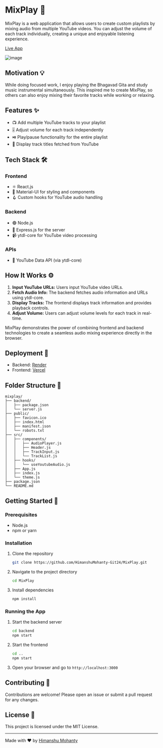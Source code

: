 # MixPlay 🎵

MixPlay is a web application that allows users to create custom playlists by mixing audio from multiple YouTube videos. You can adjust the volume of each track individually, creating a unique and enjoyable listening experience.

[Live App](https://mix-play.vercel.app/)



![image](https://github.com/HimanshuMohanty-Git24/MixPlay/assets/94133298/7e0c3de7-a419-4456-b6b3-bcfd12f2f720)

## Motivation 💡

While doing focused work, I enjoy playing the Bhagavad Gita and study music instrumental simultaneously. This inspired me to create MixPlay, so others can also enjoy mixing their favorite tracks while working or relaxing.

## Features ✨

- 📺 Add multiple YouTube tracks to your playlist
- 🎚️ Adjust volume for each track independently
- ⏯️ Play/pause functionality for the entire playlist
- 📝 Display track titles fetched from YouTube

## Tech Stack 🛠️

### Frontend
- ⚛️ React.js
- 🎨 Material-UI for styling and components
- 🪝 Custom hooks for YouTube audio handling

### Backend
- 🟢 Node.js
- 🚀 Express.js for the server
- 📹 ytdl-core for YouTube video processing

### APIs
- 🎥 YouTube Data API (via ytdl-core)

## How It Works ⚙️

1. **Input YouTube URLs:** Users input YouTube video URLs.
2. **Fetch Audio Info:** The backend fetches audio information and URLs using ytdl-core.
3. **Display Tracks:** The frontend displays track information and provides playback controls.
4. **Adjust Volume:** Users can adjust volume levels for each track in real-time.

MixPlay demonstrates the power of combining frontend and backend technologies to create a seamless audio mixing experience directly in the browser.

## Deployment 🚀

- Backend: [Render](https://render.com/)
- Frontend: [Vercel](https://vercel.com/)

## Folder Structure 📂

```
mixplay/
├── backend/
│   ├── package.json
│   └── server.js
├── public/
│   ├── favicon.ico
│   ├── index.html
│   ├── manifest.json
│   └── robots.txt
├── src/
│   ├── components/
│   │   ├── AudioPlayer.js
│   │   ├── Header.js
│   │   ├── TrackInput.js
│   │   └── TrackList.js
│   ├── hooks/
│   │   └── useYoutubeAudio.js
│   ├── App.js
│   ├── index.js
│   └── theme.js
├── package.json
└── README.md
```

## Getting Started 🚀

### Prerequisites

- Node.js
- npm or yarn

### Installation

1. Clone the repository
    ```bash
    git clone https://github.com/HimanshuMohanty-Git24/MixPlay.git
    ```
2. Navigate to the project directory
    ```bash
    cd MixPlay
    ```
3. Install dependencies
    ```bash
    npm install
    ```

### Running the App

1. Start the backend server
    ```bash
    cd backend
    npm start
    ```
2. Start the frontend
    ```bash
    cd ..
    npm start
    ```

3. Open your browser and go to `http://localhost:3000`

## Contributing 🤝

Contributions are welcome! Please open an issue or submit a pull request for any changes.

## License 📄

This project is licensed under the MIT License.

---

Made with ❤️ by [Himanshu Mohanty](https://github.com/HimanshuMohanty-Git24)
